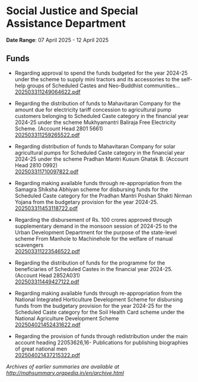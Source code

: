 # Social Justice and Special Assistance Department

**Date Range**: 07 April 2025 - 12 April 2025


## Funds
- Regarding approval to spend the funds budgeted for the year 2024-25 under the scheme to supply mini tractors and its accessories to the self-help groups of Scheduled Castes and Neo-Buddhist communities...\
  [202503311249064622.pdf](https://gr.maharashtra.gov.in/Site/Upload/Government%20Resolutions/English/202503311249064622.pdf)

- Regarding the distribution of funds to Mahavitaran Company for the amount due for electricity tariff concession to agricultural pump customers belonging to Scheduled Caste category in the financial year 2024-25 under the scheme Mukhyamantri Baliraja Free Electricity Scheme. (Account Head 2801 5661)\
  [202503311259265522.pdf](https://gr.maharashtra.gov.in/Site/Upload/Government%20Resolutions/English/202503311259265522.pdf)

- Regarding distribution of funds to Mahavitaran Company for solar agricultural pumps for Scheduled Caste category in the financial year 2024-25 under the scheme Pradhan Mantri Kusum Ghatak B. (Account Head 2810 0992)\
  [202503311710097822.pdf](https://gr.maharashtra.gov.in/Site/Upload/Government%20Resolutions/English/202503311710097822.pdf)

- Regarding making available funds through re-appropriation from the Samagra Shiksha Abhiyan scheme for disbursing funds for the Scheduled Caste category for the Pradhan Mantri Poshan Shakti Nirman Yojana from the budgetary provision for the year 2024-25.\
  [202503311453118722.pdf](https://gr.maharashtra.gov.in/Site/Upload/Government%20Resolutions/English/202503311453118722.pdf)

- Regarding the disbursement of Rs. 100 crores approved through supplementary demand in the monsoon session of 2024-25 to the Urban Development Department for the purpose of the state-level scheme From Manhole to Machinehole for the welfare of manual scavengers\
  [202503311223546522.pdf](https://gr.maharashtra.gov.in/Site/Upload/Government%20Resolutions/English/202503311223546522.pdf)

- Regarding the distribution of funds for the programme for the beneficiaries of Scheduled Castes in the financial year 2024-25. (Account Head 2852A031)\
  [202503311449427122.pdf](https://gr.maharashtra.gov.in/Site/Upload/Government%20Resolutions/English/202503311449427122.pdf)

- Regarding making available funds through re-appropriation from the National Integrated Horticulture Development Scheme for disbursing funds from the budgetary provision for the year 2024-25 for the Scheduled Caste category for the Soil Health Card scheme under the National Agriculture Development Scheme\
  [202504021452431622.pdf](https://gr.maharashtra.gov.in/Site/Upload/Government%20Resolutions/English/202504021452431622.pdf)

- Regarding the provision of funds through redistribution under the main account heading 22053626,16- Publications for publishing biographies of great national men\
  [202504021437215322.pdf](https://gr.maharashtra.gov.in/Site/Upload/Government%20Resolutions/English/202504021437215322.pdf)


*Archives of earlier summaries are available at http://mahsummary.orgpedia.in/en/archive.html*